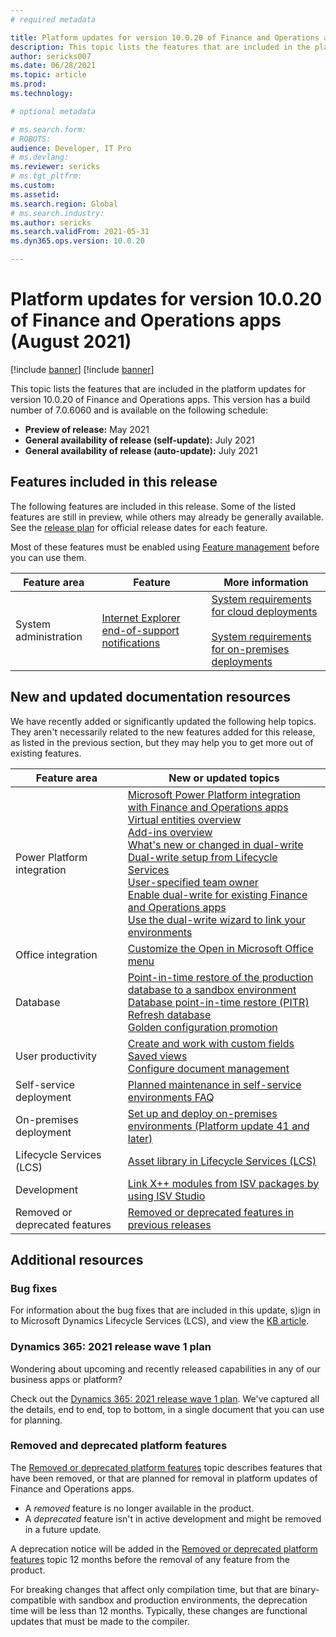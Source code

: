 ```yaml
---
# required metadata

title: Platform updates for version 10.0.20 of Finance and Operations apps (August 2021)
description: This topic lists the features that are included in the platform updates for version 10.0.20 of Finance and Operations apps.
author: sericks007
ms.date: 06/28/2021
ms.topic: article
ms.prod: 
ms.technology: 

# optional metadata

# ms.search.form: 
# ROBOTS: 
audience: Developer, IT Pro
# ms.devlang: 
ms.reviewer: sericks
# ms.tgt_pltfrm: 
ms.custom: 
ms.assetid:
ms.search.region: Global
# ms.search.industry: 
ms.author: sericks
ms.search.validFrom: 2021-05-31
ms.dyn365.ops.version: 10.0.20

---
```

# Platform updates for version 10.0.20 of Finance and Operations apps (August 2021)

[!include [banner](../includes/banner.md)]
[!include [banner](../includes/preview-banner.md)]

This topic lists the features that are included in the platform updates for version 10.0.20 of Finance and Operations apps. This version has a build number of 7.0.6060 and is available on the following schedule:

- **Preview of release:** May 2021
- **General availability of release (self-update):** July 2021
- **General availability of release (auto-update):** July 2021


## Features included in this release

The following features are included in this release. Some of the listed features are still in preview, while others may already be generally available. See the [release plan](/dynamics365-release-plan/2021wave1/finance-operations/finance-operations-crossapp-capabilities/planned-features) for official release dates for each feature.

Most of these features must be enabled using [Feature management](../../fin-ops/get-started/feature-management/feature-management-overview.md) before you can use them. 

| Feature area   | Feature                                                  | More information                                                                    |
|----------------|----------------------------------------------------------|-------------------------------------------------------------------------------------|
| System administration | [Internet Explorer end-of-support notifications](/dynamics365-release-plan/2021wave1/finance-operations/finance-operations-crossapp-capabilities/internet-explorer-end-of-support-notifications)| [System requirements for cloud deployments](../../fin-ops/get-started/system-requirements.md)</br></br>[System requirements for on-premises deployments](../../fin-ops/get-started/system-requirements-on-prem.md) |

## New and updated documentation resources
We have recently added or significantly updated the following help topics. They aren't necessarily related to the new features added for this release, as listed in the previous section, but they may help you to get more out of existing features.

| Feature area | New or updated topics |
|--------------|-----------------------|
| Power Platform integration | [Microsoft Power Platform integration with Finance and Operations apps](../power-platform/overview.md)<br>[Virtual entities overview](../power-platform/virtual-entities-overview.md)<br>[Add-ins overview](../power-platform/add-ins-overview.md)<br>[What's new or changed in dual-write](../data-entities/dual-write/whats-new-dual-write.md)<br>[Dual-write setup from Lifecycle Services](../data-entities/dual-write/lcs-setup.md)<br>[User-specified team owner](../data-entities/dual-write/user-specified-team-owner.md)<br>[Enable dual-write for existing Finance and Operations apps](../data-entities/dual-write/enable-dual-write.md)<br>[Use the dual-write wizard to link your environments](../data-entities/dual-write/link-your-environment.md) |
| Office integration | [Customize the Open in Microsoft Office menu](../office-integration/customize-open-office-menu.md) |
| Database| [Point-in-time restore of the production database to a sandbox environment](../database/database-pitr-prod-sandbox.md)<br>[Database point-in-time restore (PITR)](../database/database-point-in-time-restore.md)<br>[Refresh database](../database/database-refresh.md)<br>[Golden configuration promotion](../database/dbmovement-scenario-goldenconfig.md) |
| User productivity| [Create and work with custom fields](../../fin-ops/get-started/user-defined-fields.md)<br>[Saved views](../../fin-ops/get-started/saved-views.md)<br>[Configure document management](../../fin-ops/organization-administration/configure-document-management.md) |
| Self-service deployment   | [Planned maintenance in self-service environments FAQ](../deployment/plannedmaintenance-selfservice.md)  |
| On-premises deployment| [Set up and deploy on-premises environments (Platform update 41 and later)](../deployment/setup-deploy-on-premises-pu41.md) |
| Lifecycle Services (LCS) | [Asset library in Lifecycle Services (LCS)](../lifecycle-services/asset-library.md) |
| Development| [Link X++ modules from ISV packages by using ISV Studio](../dev-tools/isv-studio-solutions.md) |
| Removed or deprecated features | [Removed or deprecated features in previous releases](../migration-upgrade/deprecated-features.md) |


## Additional resources

### Bug fixes

For information about the bug fixes that are included in this update, s)ign in to Microsoft Dynamics Lifecycle Services (LCS), and view the [KB article](https://fix.lcs.dynamics.com/Issue/Details?bugId=586707&dbType=3&qc=d0dad8eee2af234e8c288e2a7df14c579004518673d014be511f900cfed008f8).

### Dynamics 365: 2021 release wave 1 plan

Wondering about upcoming and recently released capabilities in any of our business apps or platform?

Check out the [Dynamics 365: 2021 release wave 1 plan](/dynamics365-release-plan/2021wave1/). We've captured all the details, end to end, top to bottom, in a single document that you can use for planning.

### Removed and deprecated platform features

The [Removed or deprecated platform features](removed-deprecated-features-platform-updates.md) topic describes features that have been removed, or that are planned for removal in platform updates of Finance and Operations apps.

- A *removed* feature is no longer available in the product.
- A *deprecated* feature isn't in active development and might be removed in a future update.

A deprecation notice will be added in the [Removed or deprecated platform features](removed-deprecated-features-platform-updates.md) topic 12 months before the removal of any feature from the product.

For breaking changes that affect only compilation time, but that are binary-compatible with sandbox and production environments, the deprecation time will be less than 12 months. Typically, these changes are functional updates that must be made to the compiler.
